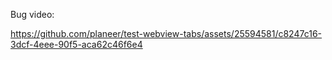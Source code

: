 Bug video:

https://github.com/planeer/test-webview-tabs/assets/25594581/c8247c16-3dcf-4eee-90f5-aca62c46f6e4
